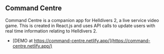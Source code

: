 ## Command Centre

Command Centre is a companion app for Helldivers 2, a live service video game. This is created in React.js and uses API calls to update users with real time information relating to Helldivers 2.

- [DEMO at https://command-centre.netlify.app/](https://command-centre.netlify.app/)